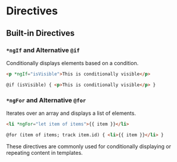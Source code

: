 # Directives

## Built-in Directives

### `*ngIf` and Alternative `@if`
Conditionally displays elements based on a condition.
```html
<p *ngIf="isVisible">This is conditionally visible</p>
```
```html
@if (isVisible) { <p>This is conditionally visible</p> }
```

### `*ngFor` and Alternative `@for`
Iterates over an array and displays a list of elements.
```html
<li *ngFor="let item of items">{{ item }}</li>
```
```html
@for (item of items; track item.id) { <li>{{ item }}</li> }
```

These directives are commonly used for conditionally displaying or repeating content in templates.